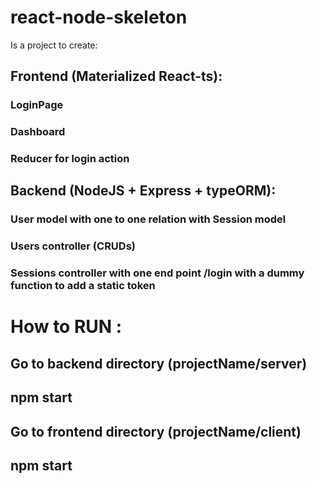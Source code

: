 # react-node-skeleton
Is a project to create:
## Frontend (Materialized React-ts):
### LoginPage
### Dashboard
### Reducer for login action

## Backend (NodeJS + Express + typeORM):
### User model with one to one relation with Session model
### Users controller (CRUDs)
### Sessions controller with one end point /login with a dummy function to add a static token

# How to RUN :
## Go to backend directory (projectName/server)
## npm start
## Go to frontend directory (projectName/client)
## npm start
